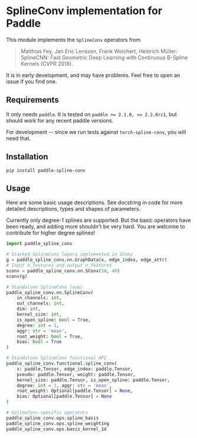 # SplineConv implementation for Paddle
This module implements the `SplineConv` operators from

> Matthias Fey, Jan Eric Lenssen, Frank Weichert, Heinrich Müller: SplineCNN: Fast Geometric Deep Learning with Continuous B-Spline Kernels (CVPR 2018).

It is in early development, and may have problems. Feel free to open an issue if you find one.

## Requirements
It only needs `paddle`. It is tested on `paddle >= 2.1.0, <= 2.2.0rc1`, but should work for any recent paddle versions.

For development -- since we run tests against `torch-spline-conv`, you will need that.

## Installation
`pip install paddle-spline-conv`

## Usage
Here are some basic usage descriptions. See docstring in code for more detailed descriptions, types and shapes of parameters.

Currently only degree-1 splines are supported. But the basic operators have been ready, and adding more shouldn't be very hard. You are welcome to contribute for higher degree splines!

```python
import paddle_spline_conv

# Stacked SplineConv layers implemented in SConv
g = paddle_spline_conv.nn.GraphData(x, edge_index, edge_attr)
# Input n_features and output n_features
sconv = paddle_spline_conv.nn.SConv(10, 40)
sconv(g)

# Standalone SplineConv layer
paddle_spline_conv.nn.SplineConv(
    in_channels: int,
    out_channels: int,
    dim: int,
    kernel_size: int,
    is_open_spline: bool = True,
    degree: int = 1,
    aggr: str = 'mean',
    root_weight: bool = True,
    bias: bool = True
)

# Standalone SplineConv functional API
paddle_spline_conv.functional.spline_conv(
    x: paddle.Tensor, edge_index: paddle.Tensor,
    pseudo: paddle.Tensor, weight: paddle.Tensor,
    kernel_size: paddle.Tensor, is_open_spline: paddle.Tensor,
    degree: int = 1, aggr: str = 'mean',
    root_weight: Optional[paddle.Tensor] = None,
    bias: Optional[paddle.Tensor] = None
)

# SplineConv-specific operators
paddle_spline_conv.ops.spline_basis
paddle_spline_conv.ops.spline_weighting
paddle_spline_conv.ops.basis_kernel_1d
```
